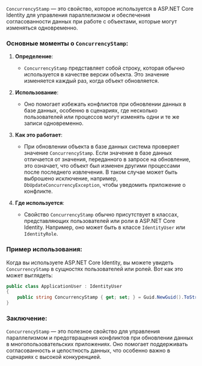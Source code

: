 `ConcurrencyStamp` — это свойство, которое используется в ASP.NET Core Identity для управления параллелизмом и обеспечения согласованности данных при работе с объектами, которые могут изменяться одновременно.

### Основные моменты о `ConcurrencyStamp`:

1. **Определение**:
    
    - `ConcurrencyStamp` представляет собой строку, которая обычно используется в качестве версии объекта. Это значение изменяется каждый раз, когда объект обновляется.
2. **Использование**:
    
    - Оно помогает избежать конфликтов при обновлении данных в базе данных, особенно в сценариях, где несколько пользователей или процессов могут изменять одни и те же записи одновременно.
3. **Как это работает**:
    
    - При обновлении объекта в базе данных система проверяет значение `ConcurrencyStamp`. Если значение в базе данных отличается от значения, переданного в запросе на обновление, это означает, что объект был изменен другими процессами после последнего извлечения. В таком случае может быть выброшено исключение, например, `DbUpdateConcurrencyException`, чтобы уведомить приложение о конфликте.
4. **Где используется**:
    
    - Свойство `ConcurrencyStamp` обычно присутствует в классах, представляющих пользователей или роли в ASP.NET Core Identity. Например, оно может быть в классе `IdentityUser` или `IdentityRole`.

### Пример использования:

Когда вы используете ASP.NET Core Identity, вы можете увидеть `ConcurrencyStamp` в сущностях пользователей или ролей. Вот как это может выглядеть:

```csharp
public class ApplicationUser : IdentityUser
{
    public string ConcurrencyStamp { get; set; } = Guid.NewGuid().ToString();
}
```

### Заключение:

`ConcurrencyStamp` — это полезное свойство для управления параллелизмом и предотвращения конфликтов при обновлении данных в многопользовательских приложениях. Оно помогает поддерживать согласованность и целостность данных, что особенно важно в сценариях с высокой конкуренцией.